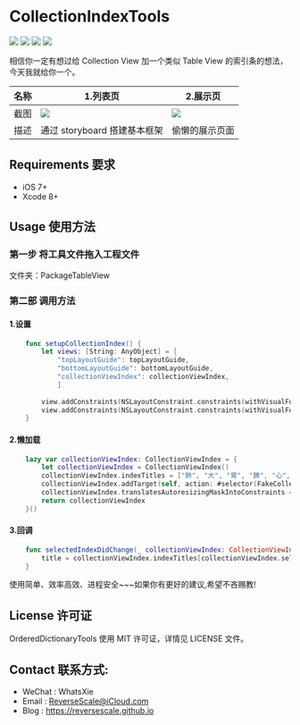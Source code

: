 # CollectionIndexTools

![](https://img.shields.io/badge/platform-iOS-red.svg) ![](https://img.shields.io/badge/language-Objective--C-orange.svg) ![](https://img.shields.io/badge/download-3.81MB-brightgreen.svg
) ![](https://img.shields.io/badge/license-MIT%20License-brightgreen.svg) 

相信你一定有想过给 Collection View 加一个类似 Table View 的索引条的想法，今天我就给你一个。

| 名称 |1.列表页 |2.展示页 |
| ------------- | ------------- | ------------- |
| 截图 | ![](http://og1yl0w9z.bkt.clouddn.com/17-7-13/49229440.jpg) | ![](http://og1yl0w9z.bkt.clouddn.com/17-7-13/87845745.jpg) |
| 描述 | 通过 storyboard 搭建基本框架 | 偷懒的展示页面 |


## Requirements 要求
* iOS 7+
* Xcode 8+

## Usage 使用方法
### 第一步 将工具文件拖入工程文件
文件夹：PackageTableView 
### 第二部 调用方法
#### 1.设置
```Swift
    func setupCollectionIndex() {
        let views: [String: AnyObject] = [
            "topLayoutGuide": topLayoutGuide,
            "bottomLayoutGuide": bottomLayoutGuide,
            "collectionViewIndex": collectionViewIndex,
            ]
        
        view.addConstraints(NSLayoutConstraint.constraints(withVisualFormat: "[collectionViewIndex]|", options: [], metrics: nil, views: views))
        view.addConstraints(NSLayoutConstraint.constraints(withVisualFormat: "V:[topLayoutGuide][collectionViewIndex][bottomLayoutGuide]", options: [], metrics: nil, views: views))
    }
```
#### 2.懒加载
```Swift
    lazy var collectionViewIndex: CollectionViewIndex = {
        let collectionViewIndex = CollectionViewIndex()
        collectionViewIndex.indexTitles = ["肺", "大", "胃", "脾", "心", "小", "膀", "肾", "包", "三", "胆", "肝", "督", "任", "冲", "带", "维", "跷", "奇"]
        collectionViewIndex.addTarget(self, action: #selector(FakeCollectionViewController.selectedIndexDidChange(_:)), for: .valueChanged)
        collectionViewIndex.translatesAutoresizingMaskIntoConstraints = false
        return collectionViewIndex
    }()
```
#### 3.回调
```Swift
    func selectedIndexDidChange(_ collectionViewIndex: CollectionViewIndex) {
        title = collectionViewIndex.indexTitles[collectionViewIndex.selectedIndex]
    }
```

使用简单、效率高效、进程安全~~~如果你有更好的建议,希望不吝赐教!


## License 许可证
OrderedDictionaryTools 使用 MIT 许可证，详情见 LICENSE 文件。


## Contact 联系方式:
* WeChat : WhatsXie
* Email : ReverseScale@iCloud.com
* Blog : https://reversescale.github.io
